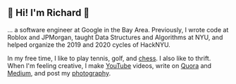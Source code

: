 ## 🌱 Hi! I'm Richard 🍵

... a software engineer at Google in the Bay Area. Previously, I wrote code at Roblox and JPMorgan, taught Data Structures and Algorithms at NYU, and helped organize the 2019 and 2020 cycles of HackNYU.

In my free time, I like to play tennis, golf, and [chess](http://www.uschess.org/msa/MbrDtlMain.php?14612952). I also like to thrift. When I'm feeling creative, I make [YouTube](https://www.youtube.com/c/RichardShu) videos, write on [Quora](https://www.quora.com/profile/Richard-Shu-7) and [Medium](https://medium.com/@richardshu1), and post my [photography](https://www.instagram.com/richard.shu.productions/).
